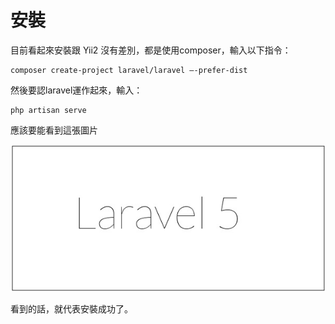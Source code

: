 # 安裝

目前看起來安裝跟 Yii2 沒有差別，都是使用composer，輸入以下指令：

```
composer create-project laravel/laravel –-prefer-dist
```

然後要認laravel運作起來，輸入：

```
php artisan serve
```

應該要能看到這張圖片

![](/assets/import.png)

看到的話，就代表安裝成功了。

